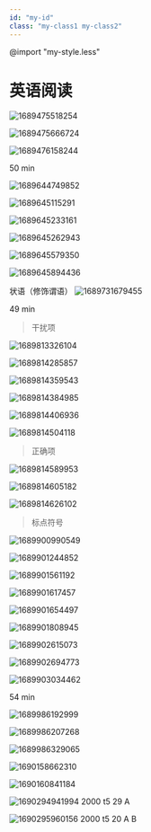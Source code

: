 ```yaml
---
id: "my-id"
class: "my-class1 my-class2"
---
```



@import "my-style.less"

# 英语阅读

![1689475518254](image/英语阅读/1689475518254.png)

![1689475666724](image/英语阅读/1689475666724.png)

![1689476158244](image/英语阅读/1689476158244.png)

50 min

![1689644749852](image/英语阅读/1689644749852.png)

![1689645115291](image/英语阅读/1689645115291.png)

![1689645233161](image/英语阅读/1689645233161.png)

![1689645262943](image/英语阅读/1689645262943.png)

![1689645579350](image/英语阅读/1689645579350.png)

![1689645894436](image/英语阅读/1689645894436.png)

状语（修饰谓语）
![1689731679455](image/英语阅读/1689731679455.png)

49 min
>干扰项

![1689813326104](image/英语阅读/1689813326104.png)

![1689814285857](image/英语阅读/1689814285857.png)

![1689814359543](image/英语阅读/1689814359543.png)

![1689814384985](image/英语阅读/1689814384985.png)

![1689814406936](image/英语阅读/1689814406936.png)

![1689814504118](image/英语阅读/1689814504118.png)

> 正确项

![1689814589953](image/英语阅读/1689814589953.png)

![1689814605182](image/英语阅读/1689814605182.png)

![1689814626102](image/英语阅读/1689814626102.png)

> 标点符号

![1689900990549](image/英语阅读/1689900990549.png)

![1689901244852](image/英语阅读/1689901244852.png)

![1689901561192](image/英语阅读/1689901561192.png)

![1689901617457](image/英语阅读/1689901617457.png)

![1689901654497](image/英语阅读/1689901654497.png)

![1689901808945](image/英语阅读/1689901808945.png)

![1689902615073](image/英语阅读/1689902615073.png)

![1689902694773](image/英语阅读/1689902694773.png)

![1689903034462](image/英语阅读/1689903034462.png)

54 min

![1689986192999](image/英语阅读/1689986192999.png)

![1689986207268](image/英语阅读/1689986207268.png)

![1689986329065](image/英语阅读/1689986329065.png)

![1690158662310](image/英语阅读/1690158662310.png)

![1690160841184](image/英语阅读/1690160841184.png)

![1690294941994](image/英语阅读/1690294941994.png) 2000 t5 29 A

![1690295960156](image/英语阅读/1690295960156.png) 2000 t5 20 A B